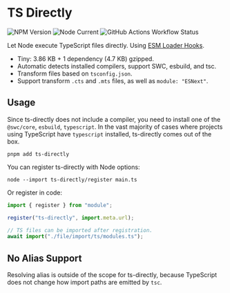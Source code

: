 # TS Directly

![NPM Version](https://img.shields.io/npm/v/ts-directly?style=flat-square)
![Node Current](https://img.shields.io/node/v/ts-directly?style=flat-square)
![GitHub Actions Workflow Status](https://img.shields.io/github/actions/workflow/status/Kaciras/ts-directly/test.yml?style=flat-square)

Let Node execute TypeScript files directly. Using [ESM Loader Hooks](https://nodejs.org/docs/latest/api/module.html#customization-hooks).

* Tiny: 3.86 KB + 1 dependency (4.7 KB) gzipped.
* Automatic detects installed compilers, support SWC, esbuild, and tsc.
* Transform files based on `tsconfig.json`.
* Support transform `.cts` and `.mts` files, as well as `module: "ESNext"`.

## Usage

Since ts-directly does not include a compiler, you need to install one of the `@swc/core`, `esbuild`, `typescript`. In the vast majority of cases where projects using TypeScript have `typescript` installed, ts-directly comes out of the box.

```shell
pnpm add ts-directly
```

You can register ts-directly with Node options:

```shell
node --import ts-directly/register main.ts
```

Or register in code:

```javascript
import { register } from "module";

register("ts-directly", import.meta.url);

// TS files can be imported after registration.
await import("./file/import/ts/modules.ts");
```

## No Alias Support

Resolving alias is outside of the scope for ts-directly, because TypeScript does not change how import paths are emitted by `tsc`.
